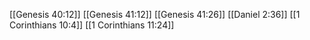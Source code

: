 [[Genesis 40:12]]
[[Genesis 41:12]]
[[Genesis 41:26]]
[[Daniel 2:36]]
[[1 Corinthians 10:4]]
[[1 Corinthians 11:24]]
